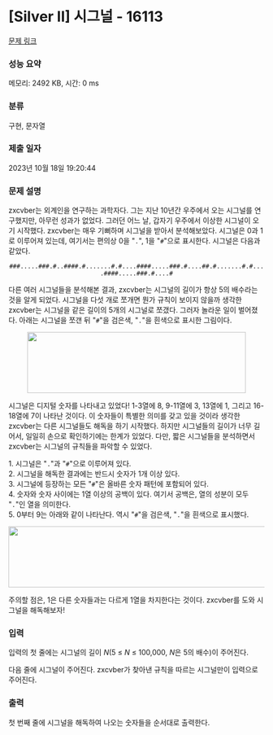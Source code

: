 # [Silver II] 시그널 - 16113 

[문제 링크](https://www.acmicpc.net/problem/16113) 

### 성능 요약

메모리: 2492 KB, 시간: 0 ms

### 분류

구현, 문자열

### 제출 일자

2023년 10월 18일 19:20:44

### 문제 설명

<p>zxcvber는 외계인을 연구하는 과학자다. 그는 지난 10년간 우주에서 오는 시그널를 연구했지만, 아무런 성과가 없었다. 그러던 어느 날, 갑자기 우주에서 이상한 시그널이 오기 시작했다. zxcvber는 매우 기뻐하며 시그널을 받아서 분석해보았다. 시그널은 0과 1로 이루어져 있는데, 여기서는 편의상 0을 "<code>.</code>", 1을 "<code>#</code>"으로 표시한다. 시그널은 다음과 같았다.</p>

<p style="text-align: center;"><code>###.....###.#..####.#.......#.#....####.....###.#....##.#.......#.#....####.....###.#....#</code></p>

<p>다른 여러 시그널들을 분석해본 결과, zxcvber는 시그널의 길이가 항상 5의 배수라는 것을 알게 되었다. 시그널을 다섯 개로 쪼개면 뭔가 규칙이 보이지 않을까 생각한 zxcvber는 시그널을 같은 길이의 5개의 시그널로 쪼갰다. 그러자 놀라운 일이 벌어졌다. 아래는 시그널을 쪼갠 뒤 "<code>#</code>"을 검은색, "<code>.</code>"을 흰색으로 표시한 그림이다.</p>

<p style="text-align: center;"><img alt="" height="120" src="https://upload.acmicpc.net/4a8010ac-92da-4b26-8d97-9c9bce4cf931/-/preview/" width="430"></p>

<p>시그널은 디지털 숫자를 나타내고 있었다! 1-3열에 8, 9-11열에 3, 13열에 1, 그리고 16-18열에 7이 나타난 것이다. 이 숫자들이 특별한 의미를 갖고 있을 것이라 생각한 zxcvber는 다른 시그널들도 해독을 하기 시작했다. 하지만 시그널들의 길이가 너무 길어서, 일일히 손으로 확인하기에는 한계가 있었다. 다만, 짧은 시그널들을 분석하면서 zxcvber는 시그널의 규칙들을 파악할 수 있었다.</p>

<p>1. 시그널은 "<code>.</code>"과 "<code>#</code>"으로 이루어져 있다.<br>
2. 시그널을 해독한 결과에는 반드시 숫자가 1개 이상 있다.<br>
3. 시그널에 등장하는 모든 "<code>#</code>"은 올바른 숫자 패턴에 포함되어 있다.<br>
4. 숫자와 숫자 사이에는 1열 이상의 공백이 있다. 여기서 공백은, 열의 성분이 모두 "<code>.</code>"인 열을 의미한다.<br>
5. 0부터 9는 아래와 같이 나타난다. 역시 "<code>#</code>"을 검은색, "<code>.</code>"을 흰색으로 표시했다.</p>

<p style="text-align: center;"><img alt="" height="120" src="https://upload.acmicpc.net/309fd7f3-22b9-452e-95f6-e3f4828c0f9a/-/preview/" width="870"></p>

<p>주의할 점은, 1은 다른 숫자들과는 다르게 1열을 차지한다는 것이다. zxcvber를 도와 시그널을 해독해보자!</p>

### 입력 

 <p>입력의 첫 줄에는 시그널의 길이 <em>N</em>(5 ≤ <em>N</em> ≤ 100,000, <em>N</em>은 5의 배수)이 주어진다.</p>

<p>다음 줄에 시그널이 주어진다. zxcvber가 찾아낸 규칙을 따르는 시그널만이 입력으로 주어진다.</p>

### 출력 

 <p>첫 번째 줄에 시그널을 해독하여 나오는 숫자들을 순서대로 출력한다.</p>

